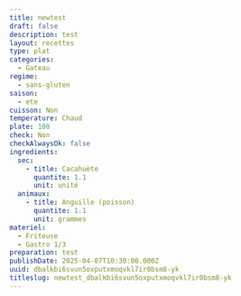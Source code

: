 ```yaml
---
title: newtest
draft: false
description: test
layout: recettes
type: plat
categories:
  - Gateau
regime:
  - sans-gluten
saison:
  - ete
cuisson: Non
temperature: Chaud
plate: 100
check: Non
checkAlwaysOk: false
ingredients:
  sec:
    - title: Cacahuète
      quantite: 1.1
      unit: unité
  animaux:
    - title: Anguille (poisson)
      quantite: 1.1
      unit: grammes
materiel:
  - Friteuse
  - Gastro 1/3
preparation: test
publishDate: 2025-04-07T10:30:00.000Z
uuid: dbalkbi6svun5oxputxmoqvkl7ir0bsm8-yk
titleslug: newtest_dbalkbi6svun5oxputxmoqvkl7ir0bsm8-yk
---
```

